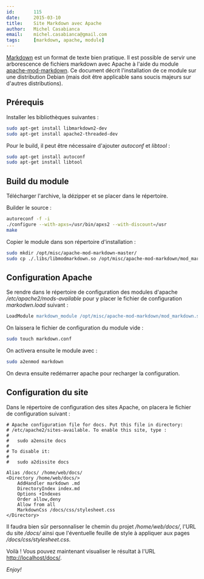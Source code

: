 ```yaml
---
id:       115
date:     2015-03-10
title:    Site Markdown avec Apache
author:   Michel Casabianca
email:    michel.casabianca@gmail.com
tags:     [markdown, apache, module]
---
```


[Markdown](http://fr.wikipedia.org/wiki/Markdown) est un format de texte bien pratique. Il est possible de servir une arborescence de fichiers markdown avec Apache à l'aide du module [apache-mod-markdown](https://github.com/hamano/apache-mod-markdown). Ce document décrit l'installation de ce module sur une distribution Debian (mais doit être applicable sans soucis majeurs sur d'autres distributions).

<!--more-->

Prérequis
---------

Installer les bibliothèques suivantes :

```bash
sudo apt-get install libmarkdown2-dev
sudo apt-get install apache2-threaded-dev
```

Pour le build, il peut être nécessaire d'ajouter *autoconf* et *libtool* :

```bash
sudo apt-get install autoconf
sudo apt-get install libtool
```

Build du module
---------------

Télécharger l'archive, la dézipper et se placer dans le répertoire.

Builder le source :

```bash
autoreconf -f -i
./configure --with-apxs=/usr/bin/apxs2 --with-discount=/usr
make
```

Copier le module dans son répertoire d'installation :

```bash
sudo mkdir /opt/misc/apache-mod-markdown-master/
sudo cp ./.libs/libmodmarkdown.so /opt/misc/apache-mod-markdown/mod_markdown.so
```

Configuration Apache
--------------------

Se rendre dans le répertoire de configuration des modules d'apache */etc/apache2/mods-available* pour y placer le fichier de configuration *markodwn.load* suivant :

```apache
LoadModule markdown_module /opt/misc/apache-mod-markdown/mod_markdown.so
```

On laissera le fichier de configuration du module vide :

```bash
sudo touch markdown.conf
```

On activera ensuite le module avec :

```bash
sudo a2enmod markdown
```

On devra ensuite redémarrer apache pour recharger la configuration.

Configuration du site
---------------------

Dans le répertoire de configuration des sites Apache, on placera le fichier de configuration suivant :

```apacheconf
# Apache configuration file for docs. Put this file in directory:
# /etc/apache2/sites-available. To enable this site, type :
# 
#   sudo a2ensite docs
# 
# To disable it:
# 
#   sudo a2dissite docs

Alias /docs/ /home/web/docs/
<Directory /home/web/docs/>
    AddHandler markdown .md
    DirectoryIndex index.md
    Options +Indexes
    Order allow,deny
    Allow from all
    MarkdownCss /docs/css/stylesheet.css
</Directory>
```

Il faudra bien sûr personnaliser le chemin du projet */home/web/docs/*, l'URL du site */docs/* ainsi que l'éventuelle feuille de style à appliquer aux pages */docs/css/stylesheet.css*.

Voilà ! Vous pouvez maintenant visualiser le résultat à l'URL <http://localhost/docs/>.

*Enjoy!*
